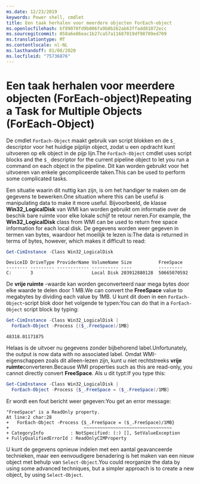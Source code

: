 ```yaml
---
ms.date: 12/23/2019
keywords: Power shell, cmdlet
title: Een taak herhalen voor meerdere objecten ForEach-object
ms.openlocfilehash: bf89070fd9b006fa9b0b262ab63ffadd81072ecc
ms.sourcegitcommit: 058a6e86eac1b27ca57a11687019df98709ed709
ms.translationtype: MT
ms.contentlocale: nl-NL
ms.lasthandoff: 01/08/2020
ms.locfileid: "75736876"
---
```

# <a name="repeating-a-task-for-multiple-objects-foreach-object"></a><span data-ttu-id="16a66-103">Een taak herhalen voor meerdere objecten (ForEach-object)</span><span class="sxs-lookup"><span data-stu-id="16a66-103">Repeating a Task for Multiple Objects (ForEach-Object)</span></span>

<span data-ttu-id="16a66-104">De cmdlet `ForEach-Object` maakt gebruik van script blokken en de `$_` descriptor voor het huidige pijplijn object, zodat u een opdracht kunt uitvoeren op elk object in de pijp lijn.</span><span class="sxs-lookup"><span data-stu-id="16a66-104">The `ForEach-Object` cmdlet uses script blocks and the `$_` descriptor for the current pipeline object to let you run a command on each object in the pipeline.</span></span> <span data-ttu-id="16a66-105">Dit kan worden gebruikt voor het uitvoeren van enkele gecompliceerde taken.</span><span class="sxs-lookup"><span data-stu-id="16a66-105">This can be used to perform some complicated tasks.</span></span>

<span data-ttu-id="16a66-106">Een situatie waarin dit nuttig kan zijn, is om het handiger te maken om de gegevens te bewerken.</span><span class="sxs-lookup"><span data-stu-id="16a66-106">One situation where this can be useful is manipulating data to make it more useful.</span></span> <span data-ttu-id="16a66-107">Bijvoorbeeld, de klasse **Win32_LogicalDisk** van WMI kan worden gebruikt om informatie over de beschik bare ruimte voor elke lokale schijf te retour neren.</span><span class="sxs-lookup"><span data-stu-id="16a66-107">For example, the **Win32_LogicalDisk** class from WMI can be used to return free space information for each local disk.</span></span> <span data-ttu-id="16a66-108">De gegevens worden weer gegeven in termen van bytes, waardoor het moeilijk te lezen is:</span><span class="sxs-lookup"><span data-stu-id="16a66-108">The data is returned in terms of bytes, however, which makes it difficult to read:</span></span>

```powershell
Get-CimInstance -Class Win32_LogicalDisk
```

```Output
DeviceID DriveType ProviderName VolumeName Size          FreeSpace
-------- --------- ------------ ---------- ----          ---------
C:       3                      Local Disk 203912880128  50665070592
```

<span data-ttu-id="16a66-109">De **vrije ruimte** -waarde kan worden geconverteerd naar mega bytes door elke waarde te delen door 1 MB.</span><span class="sxs-lookup"><span data-stu-id="16a66-109">We can convert the **FreeSpace** value to megabytes by dividing each value by 1MB.</span></span> <span data-ttu-id="16a66-110">U kunt dit doen in een `ForEach-Object`-script blok door het volgende te typen:</span><span class="sxs-lookup"><span data-stu-id="16a66-110">You can do that in a `ForEach-Object` script block by typing:</span></span>

```powershell
Get-CimInstance -Class Win32_LogicalDisk |
  ForEach-Object -Process {($_.FreeSpace)/1MB}
```

```Output
48318.01171875
```

<span data-ttu-id="16a66-111">Helaas is de uitvoer nu gegevens zonder bijbehorend label.</span><span class="sxs-lookup"><span data-stu-id="16a66-111">Unfortunately, the output is now data with no associated label.</span></span> <span data-ttu-id="16a66-112">Omdat WMI-eigenschappen zoals dit alleen-lezen zijn, kunt u niet rechtstreeks **vrije ruimte**converteren.</span><span class="sxs-lookup"><span data-stu-id="16a66-112">Because WMI properties such as this are read-only, you cannot directly convert **FreeSpace**.</span></span> <span data-ttu-id="16a66-113">Als u dit typt:</span><span class="sxs-lookup"><span data-stu-id="16a66-113">If you type this:</span></span>

```powershell
Get-CimInstance -Class Win32_LogicalDisk |
  ForEach-Object -Process {$_.FreeSpace = ($_.FreeSpace)/1MB}
```

<span data-ttu-id="16a66-114">Er wordt een fout bericht weer gegeven:</span><span class="sxs-lookup"><span data-stu-id="16a66-114">You get an error message:</span></span>

```Output
"FreeSpace" is a ReadOnly property.
At line:2 char:28
+   ForEach-Object -Process {$_.FreeSpace = ($_.FreeSpace)/1MB}
+                            ~~~~~~~~~~~~~~~~~~~~~~~~~~~~~~~~~
+ CategoryInfo          : NotSpecified: (:) [], SetValueException
+ FullyQualifiedErrorId : ReadOnlyCIMProperty
```

<span data-ttu-id="16a66-115">U kunt de gegevens opnieuw indelen met een aantal geavanceerde technieken, maar een eenvoudigere benadering is het maken van een nieuw object met behulp van `Select-Object`.</span><span class="sxs-lookup"><span data-stu-id="16a66-115">You could reorganize the data by using some advanced techniques, but a simpler approach is to create a new object, by using `Select-Object`.</span></span>
